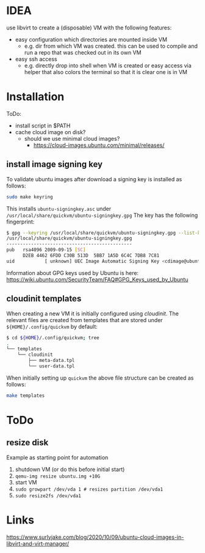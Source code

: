 # IDEA
use libvirt to create a (disposable) VM with the following features:
- easy configuration which directories are mounted inside VM
  - e.g. dir from which VM was created. this can be used to compile and run a repo that was checked out in its own VM
- easy ssh access
  - e.g. directly drop into shell when VM is created or easy access via helper that also colors the terminal so that it is clear one is in VM

# Installation

ToDo:
- install script in $PATH
- cache cloud image on disk?
  - should we use minimal cloud images?
    - https://cloud-images.ubuntu.com/minimal/releases/

## install image signing key
To validate ubuntu images after download a signing key is installed as follows:
```bash
sudo make keyring
```
This installs `ubuntu-signingkey.asc` under `/usr/local/share/quickvm/ubuntu-signingkey.gpg`
The key has the following fingerprint:
```bash
$ gpg --keyring /usr/local/share/quickvm/ubuntu-signingkey.gpg --list-keys --with-fingerprint
/usr/local/share/quickvm/ubuntu-signingkey.gpg
----------------------------------------------
pub   rsa4096 2009-09-15 [SC]
      D2EB 4462 6FDD C30B 513D  5BB7 1A5D 6C4C 7DB8 7C81
uid           [ unknown] UEC Image Automatic Signing Key <cdimage@ubuntu.com>
```
Information about GPG keys used by Ubuntu is here: https://wiki.ubuntu.com/SecurityTeam/FAQ#GPG_Keys_used_by_Ubuntu

## cloudinit templates
When creating a new VM it is initially configured using _cloudinit_. The relevant files are created from templates that are stored under `${HOME}/.config/quickvm` by default:
```bash
$ cd ${HOME}/.config/quickvm; tree
.
└── templates
    └── cloudinit
        ├── meta-data.tpl
        └── user-data.tpl
```
When initially setting up `quickvm` the above file structure can be created as follows:
```bash
make templates
```

# ToDo

## resize disk
Example as starting point for automation
1. shutdown VM (or do this before initial start)
2. `qemu-img resize ubuntu.img +10G`
3. start VM
4. `sudo growpart /dev/vda 1 # resizes partition /dev/vda1`
5. `sudo resize2fs /dev/vda1`

# Links
https://www.surlyjake.com/blog/2020/10/09/ubuntu-cloud-images-in-libvirt-and-virt-manager/